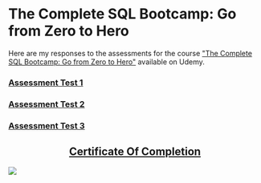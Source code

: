 # The Complete SQL Bootcamp: Go from Zero to Hero

Here are my responses to the assessments for the course ["The Complete SQL Bootcamp: Go from Zero to Hero"](https://www.udemy.com/share/101Whk3@mwF8vRhH-qE3ICRsZDrwlnH_YV_-Qfirc3WvTr9BZP8r6VCu2P6EqVcuyrliLEAD/) available on Udemy.

### [Assessment Test 1](https://github.com/nickolas-s/SQL_Bootcamp_Udemy/tree/main/Assessment_Test_1)

### [Assessment Test 2](https://github.com/nickolas-s/SQL_Bootcamp_Udemy/tree/main/Assessment_Test_2)

### [Assessment Test 3](https://github.com/nickolas-s/SQL_Bootcamp_Udemy/tree/main/Assessment_Test_3)


## <center>[Certificate Of Completion](https://www.udemy.com/certificate/UC-8037cb4a-bf27-4df0-9cd5-f0cb280c2e7f/) </center>

![](https://res.cloudinary.com/dnfecsurp/image/upload/v1715975165/random/Udemy_SQL_Certificate_ydgg8j.png)